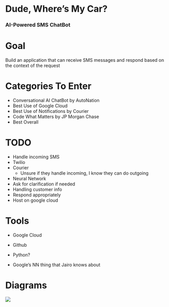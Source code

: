 # Dude, Where’s My Car?

### AI-Powered SMS ChatBot

# Goal

Build an application that can receive SMS messages and respond based on the context of the request

# Categories To Enter

-   Conversational AI ChatBot by AutoNation
-   Best Use of Google Cloud
 - Best Use of Notifications by Courier
-   Code What Matters by JP Morgan Chase
-   Best Overall
    

# TODO

-   Handle incoming SMS
-   Twilio
-   Courier
	- Unsure if they handle incoming, I know they can do outgoing
-   Neural Network
-   Ask for clarification if needed
-   Handling customer info
-   Respond appropriately
-   Host on google cloud
    

# Tools

-   Google Cloud
    
-   Github
    
-   Python?
    
-   Google’s NN thing that Jairo knows about

# Diagrams
![](https://lh6.googleusercontent.com/10F4yxcax4yVu3iGkE4JFmgLc6F9fOZ-GztNY95-2vuSnnNAAzh27TiuffZll7RcvACO9zNVgaY9J_FOEmicCqLFAvg9s6ICFenDL7TFbAmSi8NUo4a49ZqPsm61YabJRPpqU0OU=s0)
